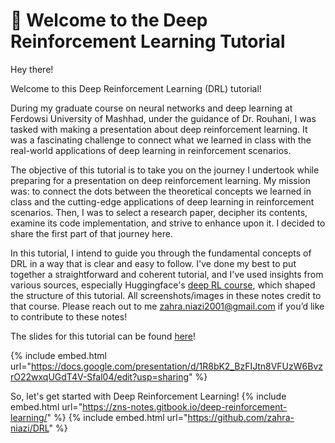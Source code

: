 # 👋 Welcome to the Deep Reinforcement Learning Tutorial

Hey there!

Welcome to this Deep Reinforcement Learning (DRL) tutorial!

During my graduate course on neural networks and deep learning at Ferdowsi University of Mashhad, under the guidance of Dr. Rouhani, I was tasked with making a presentation about deep reinforcement learning. It was a fascinating challenge to connect what we learned in class with the real-world applications of deep learning in reinforcement scenarios.

The objective of this tutorial is to take you on the journey I undertook while preparing for a presentation on deep reinforcement learning. My mission was: to connect the dots between the theoretical concepts we learned in class and the cutting-edge applications of deep learning in reinforcement scenarios. Then, I was to select a research paper, decipher its contents, examine its code implementation, and strive to enhance upon it. I decided to share the first part of that journey here.

In this tutorial, I intend to guide you through the fundamental concepts of DRL in a way that is clear and easy to follow. I've done my best to put together a straightforward and coherent tutorial, and I've used insights from various sources, especially Huggingface's [deep RL course](https://simoninithomas.github.io/deep-rl-course/), which shaped the structure of this tutorial. All screenshots/images in these notes credit to that course. Please reach out to me [zahra.niazi2001@gmail.com](mailto:zahra.niazi2001@gmail.com) if you’d like to contribute to these notes!

The slides for this tutorial can be found [here](https://docs.google.com/presentation/d/1R8bK2\_BzFIJtn8VFUzW6BvzrO22wxqUGdT4V-Sfal04/edit?usp=drive\_link)!

{% include embed.html url="https://docs.google.com/presentation/d/1R8bK2_BzFIJtn8VFUzW6BvzrO22wxqUGdT4V-Sfal04/edit?usp=sharing" %}

So, let's get started with Deep Reinforcement Learning!
{% include embed.html url="https://zns-notes.gitbook.io/deep-reinforcement-learning/" %}
{% include embed.html url="https://github.com/zahra-niazi/DRL" %}